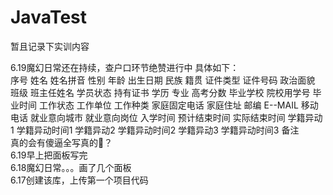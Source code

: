# JavaTest

暂且记录下实训内容<br>

6.19魔幻日常还在持续，查户口环节绝赞进行中  具体如下：  <br>序号	姓名	姓名拼音	性别	年龄	出生日期	民族	籍贯	证件类型	证件号码	政治面貌	班级	班主任姓名	学员状态	持有证书	学历	专业	高考分数	毕业学校	院校用学号	毕业时间	工作状态	工作单位	工作种类	家庭固定电话	家庭住址	邮编	E--MAIL	移动电话	就业意向城市	就业意向岗位	入学时间	预计结束时间	实际结束时间	学籍异动1	学籍异动时间1	学籍异动2	学籍异动时间2	学籍异动3	学籍异动时间3	备注<br>真的会有傻逼全写真的🐎？<br>
6.19早上把面板写完<br>
6.18魔幻日常。。。画了几个面板<br>
6.17创建该库，上传第一个项目代码<br>
